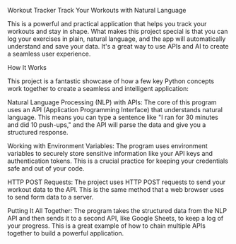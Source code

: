 Workout Tracker
Track Your Workouts with Natural Language

This is a powerful and practical application that helps you track your workouts and stay in shape. What makes this project special is that you can log your exercises in plain, natural language, and the app will automatically understand and save your data. It's a great way to use APIs and AI to create a seamless user experience.

How It Works

This project is a fantastic showcase of how a few key Python concepts work together to create a seamless and intelligent application:

Natural Language Processing (NLP) with APIs: The core of this program uses an API (Application Programming Interface) that understands natural language. This means you can type a sentence like "I ran for 30 minutes and did 10 push-ups," and the API will parse the data and give you a structured response.

Working with Environment Variables: The program uses environment variables to securely store sensitive information like your API keys and authentication tokens. This is a crucial practice for keeping your credentials safe and out of your code.

HTTP POST Requests: The project uses HTTP POST requests to send your workout data to the API. This is the same method that a web browser uses to send form data to a server.

Putting It All Together: The program takes the structured data from the NLP API and then sends it to a second API, like Google Sheets, to keep a log of your progress. This is a great example of how to chain multiple APIs together to build a powerful application.
